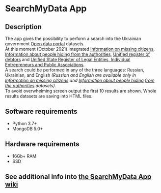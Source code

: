 # SearchMyData App
## Description
The app gives the possibility to perform a search into the Ukrainian government [Open data portal](https://data.gov.ua/en/) datasets.  
At this moment (October 2021) integrated [Information on missing citizens](https://data.gov.ua/en/dataset/470196d3-4e7a-46b0-8c0c-883b74ac65f0), [Information about people hiding from the authorities](https://data.gov.ua/en/dataset/7c51c4a0-104b-4540-a166-e9fc58485c1b), [Unified register of debtors](https://data.gov.ua/dataset/506734bf-2480-448c-a2b4-90b6d06df11e) and [Unified State Register of Legal Entities, Individual Entrepreneurs and Public Associations](https://data.gov.ua/dataset/1c7f3815-3259-45e0-bdf1-64dca07ddc10).  
A search could be performed in any of the three languages: Russian, Ukrainian, and English *(Russian and English are available only in [Information on missing citizens](https://data.gov.ua/en/dataset/470196d3-4e7a-46b0-8c0c-883b74ac65f0) and [Information about people hiding from the authorities](https://data.gov.ua/en/dataset/7c51c4a0-104b-4540-a166-e9fc58485c1b) datasets)*.  
To avoid overwhelming screen output the first 10 results are shown. Whole results datasets are saving into HTML files.
## Software requirements
* Python 3.7+
* MongoDB 5.0+
## Hardware requirements
* 16Gb+ RAM
* SSD
## See additional info into [the SearchMyData App wiki](https://github.com/AMProduction/SearchMyData/wiki)